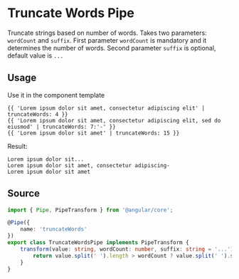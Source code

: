 # Truncate Words Pipe

Truncate strings based on number of words. Takes two parameters: `wordCount` and `suffix`.
First parameter `wordCount` is mandatory and it determines the number of words.
Second parameter `suffix` is optional, default value is `...`

## Usage

Use it in the component template

<ngs-code-block-with-header>

```
{{ 'Lorem ipsum dolor sit amet, consectetur adipiscing elit' | truncateWords: 4 }}
{{ 'Lorem ipsum dolor sit amet, consectetur adipiscing elit, sed do eiusmod' | truncateWords: 7:'-' }}
{{ 'Lorem ipsum dolor sit amet' | truncateWords: 15 }}
```

</ngs-code-block-with-header>

Result:

```
Lorem ipsum dolor sit...
Lorem ipsum dolor sit amet, consectetur adipiscing-
Lorem ipsum dolor sit amet
```

## Source

<ngs-code-block-with-header file-name="truncate-words.pipe.ts">

```typescript
import { Pipe, PipeTransform } from '@angular/core';

@Pipe({
    name: 'truncateWords'
})
export class TruncateWordsPipe implements PipeTransform {
    transform(value: string, wordCount: number, suffix: string = '...'): string {
        return value.split(' ').length > wordCount ? value.split(' ').slice(0, wordCount).join(' ') + suffix : value;
    }
}
```

</ngs-code-block-with-header>

